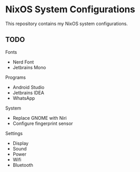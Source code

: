 # NixOS System Configurations
This repository contains my NixOS system configurations.

## TODO

Fonts
- Nerd Font
- Jetbrains Mono

Programs
- Android Studio
- Jetbrains IDEA
- WhatsApp

System
- Replace GNOME with Niri
- Configure fingerprint sensor

Settings
- Display
- Sound
- Power
- Wifi
- Bluetooth

